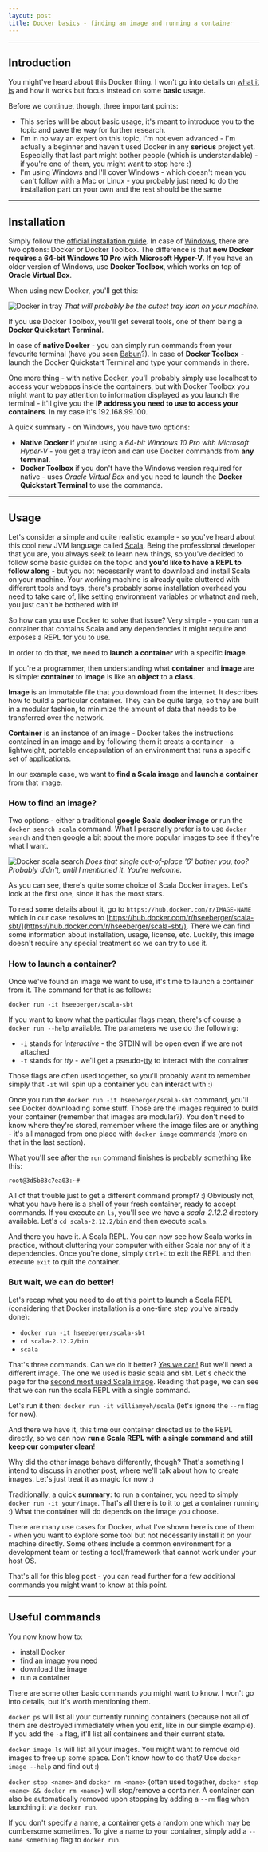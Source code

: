 ```yaml
---
layout: post
title: Docker basics - finding an image and running a container
---
```


---
## Introduction

You might've heard about this Docker thing. I won't go into details on [what it is](https://www.docker.com/what-docker) and how it works but focus instead on some **basic** usage.

Before we continue, though, three important points:
- This series will be about basic usage, it's meant to introduce you to the topic and pave the way for further research.
- I'm in no way an expert on this topic, I'm not even advanced - I'm actually a beginner and haven't used Docker in any **serious** project yet. Especially that last part might bother people (which is understandable) - if you're one of them, you might want to stop here :)
- I'm using Windows and I'll cover Windows - which doesn't mean you can't follow with a Mac or Linux - you probably just need to do the installation part on your own and the rest should be the same

---
## Installation

Simply follow the [official installation guide](https://docs.docker.com/engine/installation/). In case of [Windows](https://docs.docker.com/docker-for-windows/install/), there are two options: Docker or Docker Toolbox. The difference is that **new Docker requires a 64-bit Windows 10 Pro with Microsoft Hyper-V**. If you have an older version of Windows, use **Docker Toolbox**, which works on top of **Oracle Virtual Box**.

When using new Docker, you'll get this:

![Docker in tray]({{site.baseurl}}/public/images/docker_tray.png)
*That will probably be the cutest tray icon on your machine.*

If you use Docker Toolbox, you'll get several tools, one of them being a **Docker Quickstart Terminal**.

In case of **native Docker** - you can simply run commands from your favourite terminal (have you seen [Babun](http://babun.github.io/)?). In case of **Docker Toolbox** - launch the Docker Quickstart Terminal and type your commands in there.

One more thing - with native Docker, you'll probably simply use localhost to access your webapps inside the containers, but with Docker Toolbox you might want to pay attention to information displayed as you launch the terminal - it'll give you the **IP address you need to use to access your containers**. In my case it's 192.168.99.100.

A quick summary - on Windows, you have two options:
- **Native Docker** if you're using a *64-bit Windows 10 Pro with Microsoft Hyper-V* - you get a tray icon and can use Docker commands from **any terminal**.
- **Docker Toolbox** if you don't have the Windows version required for native - uses *Oracle Virtual Box* and you need to launch the **Docker Quickstart Terminal** to use the commands.

---
## Usage

Let's consider a simple and quite realistic example - so you've heard about this cool new JVM language called [Scala](https://www.scala-lang.org/). Being the professional developer that you are, you always seek to learn new things, so you've decided to follow some basic guides on the topic and **you'd like to have a REPL to follow along** - but you not necessarily want to download and install Scala on your machine. Your working machine is already quite cluttered with different tools and toys, there's probably some installation overhead you need to take care of, like setting environment variables or whatnot and meh, you just can't be bothered with it!

So how can you use Docker to solve that issue? Very simple - you can run a container that contains Scala and any dependencies it might require and exposes a REPL for you to use.

In order to do that, we need to **launch a container** with a specific **image**.

If you're a programmer, then understanding what **container** and **image** are is simple: **container** to **image** is like an **object** to a **class**.

**Image** is an immutable file that you download from the internet. It describes how to build a particular container. They can be quite large, so they are built in a modular fashion, to minimize the amount of data that needs to be transferred over the network.

**Container** is an instance of an image - Docker takes the instructions contained in an image and by following them it creats a container - a lightweight, portable encapsulation of an environment that runs a specific set of applications.

In our example case, we want to **find a Scala image** and **launch a container** from that image.

### How to find an image?

Two options - either a traditional **google Scala docker image** or run the `docker search scala` command. What I personally prefer is to use `docker search` and then google a bit about the more popular images to see if they're what I want.

![Docker scala search]({{site.baseurl}}/public/images/docker_search.png)
*Does that single out-of-place '6' bother you, too? Probably didn't, until I mentioned it. You're welcome.*

As you can see, there's quite some choice of Scala Docker images. Let's look at the first one, since it has the most stars.

To read some details about it, go to `https://hub.docker.com/r/IMAGE-NAME` which in our case resolves to [https://hub.docker.com/r/hseeberger/scala-sbt/](https://hub.docker.com/r/hseeberger/scala-sbt/). There we can find some information about installation, usage, license, etc. Luckily, this image doesn't require any special treatment so we can try to use it.

### How to launch a container?

Once we've found an image we want to use, it's time to launch a container from it. The command for that is as follows:

`docker run -it hseeberger/scala-sbt`

If you want to know what the particular flags mean, there's of course a `docker run --help` available. The parameters we use do the following:
- `-i` stands for *interactive* - the STDIN will be open even if we are not attached
- `-t` stands for *tty* - we'll get a pseudo-[tty](https://en.wikipedia.org/wiki/TTY) to interact with the container

Those flags are often used together, so you'll probably want to remember simply that `-it` will spin up a container you can **i**n**t**eract with :)

Once you run the `docker run -it hseeberger/scala-sbt` command, you'll see Docker downloading some stuff. Those are the images required to build your container (remember that images are modular?). You don't need to know where they're stored, remember where the image files are or anything - it's all managed from one place with `docker image` commands (more on that in the last section).

What you'll see after the `run` command finishes is probably something like this:

`root@3d5b83c7ea03:~# `

All of that trouble just to get a different command prompt? :) Obviously not, what you have here is a shell of your fresh container, ready to accept commands. If you execute an `ls`, you'll see we have a *scala-2.12.2* directory available. Let's `cd scala-2.12.2/bin` and then execute `scala`.

And there you have it. A Scala REPL. You can now see how Scala works in practice, without cluttering your computer with either Scala nor any of it's dependencies. Once you're done, simply `Ctrl+C` to exit the REPL and then execute `exit` to quit the container.

### But wait, we can do better!

Let's recap what you need to do at this point to launch a Scala REPL (considering that Docker installation is a one-time step you've already done):
- `docker run -it hseeberger/scala-sbt`
- `cd scala-2.12.2/bin`
- `scala`

That's three commands. Can we do it better? [Yes we can!](http://www.theblaze.com/wp-content/uploads/2012/01/obama-yes-we-can_04-nov-08.jpg) But we'll need a different image. The one we used is basic scala and sbt. Let's check the page for the [second most used Scala image](https://hub.docker.com/r/williamyeh/scala/). Reading that page, we can see that we can run the scala REPL with a single command.

Let's run it then: `docker run -it williamyeh/scala` (let's ignore the `--rm` flag for now).

And there we have it, this time our container directed us to the REPL directly, so we can now **run a Scala REPL with a single command and still keep our computer clean**!

Why did the other image behave differently, though? That's something I intend to discuss in another post, where we'll talk about how to create images. Let's just treat it as magic for now :)

Traditionally, a quick **summary**: to run a container, you need to simply `docker run -it your/image`. That's all there is to it to get a container running :) What the container will do depends on the image you choose.

There are many use cases for Docker, what I've shown here is one of them - when you want to explore some tool but not necessarily install it on your machine directly. Some others include a common environment for a development team or testing a tool/framework that cannot work under your host OS.

That's all for this blog post - you can read further for a few additional commands you might want to know at this point.

---
## Useful commands

You now know how to:
- install Docker
- find an image you need
- download the image
- run a container

There are some other basic commands you might want to know. I won't go into details, but it's worth mentioning them.

`docker ps` will list all your currently running containers (because not all of them are destroyed immediately when you exit, like in our simple example). If you add the `-a` flag, it'll list all containers and their current state.

`docker image ls` will list all your images. You might want to remove old images to free up some space. Don't know how to do that? Use `docker image --help` and find out :)

`docker stop <name>` and `docker rm <name>` (often used together, `docker stop <name> && docker rm <name>`) will stop/remove a container. A container can also be automatically removed upon stopping by adding a `--rm` flag when launching it via `docker run`.

If you don't specify a name, a container gets a random one which may be cumbersome sometimes. To give a name to your container, simply add a `--name something` flag to `docker run`.
